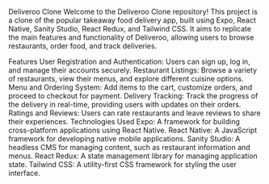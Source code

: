 Deliveroo Clone
Welcome to the Deliveroo Clone repository! This project is a clone of the popular takeaway food delivery app, built using Expo, React Native, Sanity Studio, React Redux, and Tailwind CSS. It aims to replicate the main features and functionality of Deliveroo, allowing users to browse restaurants, order food, and track deliveries.

Features
User Registration and Authentication: Users can sign up, log in, and manage their accounts securely.
Restaurant Listings: Browse a variety of restaurants, view their menus, and explore different cuisine options.
Menu and Ordering System: Add items to the cart, customize orders, and proceed to checkout for payment.
Delivery Tracking: Track the progress of the delivery in real-time, providing users with updates on their orders.
Ratings and Reviews: Users can rate restaurants and leave reviews to share their experiences.
Technologies Used
Expo: A framework for building cross-platform applications using React Native.
React Native: A JavaScript framework for developing native mobile applications.
Sanity Studio: A headless CMS for managing content, such as restaurant information and menus.
React Redux: A state management library for managing application state.
Tailwind CSS: A utility-first CSS framework for styling the user interface.

